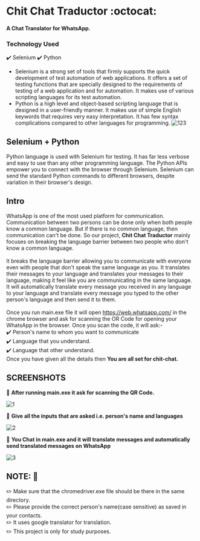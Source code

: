 # Chit Chat Traductor :octocat:
#### <b>A Chat Translator for WhatsApp.</b>

### Technology Used
:heavy_check_mark: Selenium
:heavy_check_mark: Python

- Selenium is a strong set of tools that firmly supports the quick development of test automation of web applications. It offers a set of testing functions that are specially designed to the requirements of testing of a web application and for automation. It makes use of various scripting languages for its test automation.
- Python is a high level and object-based scripting language that is designed in a user-friendly manner. It makes use of simple English keywords that requires very easy interpretation. It has few syntax complications compared to other languages for programming.
![123](https://user-images.githubusercontent.com/66904677/96716599-df8bdb00-13c2-11eb-805e-c2d66975f353.png)
## Selenium + Python
Python language is used with Selenium for testing. It has far less verbose and easy to use than any other programming language. The Python APIs empower you to connect with the browser through Selenium. Selenium can send the standard Python commands to different browsers, despite variation in their browser's design.

## Intro
WhatsApp is one of the most used platform for communication. Communication between two persons can be done only when both people know a common language. But if there is no common language, then communication can't be done. So our project, <b>Chit Chat Traductor</b> mainly focuses on breaking the language barrier between two people who don't know a common language.<br><br>
It breaks the language barrier allowing you to communicate with everyone even with people that don't speak the same language as you. It translates their messages to your language and translates your messages to their language, making it feel like you are communicating in the same language. It will automatically translate every message you received in any language to your language and translate every message you typed to the other person's language and then send it to them.<br><br>
Once you run main.exe file it will open https://web.whatsapp.com/ in the chrome browser and ask for scanning the OR Code for opening your WhatsApp in the browser. Once you scan the code, it will ask:-<br>
:heavy_check_mark: Person's name to whom you want to communicate<br>
:heavy_check_mark: Language that you understand.<br>
:heavy_check_mark: Language that other understand.<br>
Once you have given all the details then <b>You are all set for chit-chat.</b>

## SCREENSHOTS

:small_blue_diamond: <b>After running main.exe it ask for scanning the QR Code.</b>

![1](https://user-images.githubusercontent.com/66904677/96849315-17525b80-1473-11eb-96b6-ef63766f27a8.png)


:small_blue_diamond: <b>Give all the inputs that are asked i.e. person's name and languages</b>

![2](https://user-images.githubusercontent.com/66904677/96849276-09043f80-1473-11eb-9f99-44996e35d9a3.png)


:small_blue_diamond: <b>You Chat in main.exe and it will translate messages and automatically send translated messages on WhatsApp</b>

![3](https://user-images.githubusercontent.com/66904677/96849294-102b4d80-1473-11eb-9ae4-80fc762d498f.jpg)


## NOTE: :pencil:
:pencil2: Make sure that the chromedriver.exe file should be there in the same directory.<br>
:pencil2: Please provide the correct person's name(case sensitive) as saved in your contacts.<br>
:pencil2: It uses google translator for translation.<br>
:pencil2: This project is only for study purposes.<br>








